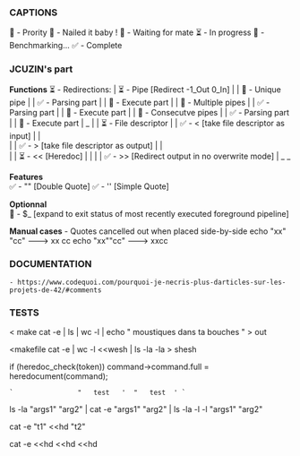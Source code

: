 
### CAPTIONS

🎯	 -	 Prority
🗿	 -	 Nailed it baby !
🚧	 -	 Waiting for mate
⏳	-	In progress
🧪	 - 	 Benchmarking...
✅	-	Complete

### JCUZIN's part
**Functions**
	⏳ - Redirections:
	|	⏳ - Pipe 					[Redirect -1_Out 0_In]
	|	| 🧪 - Unique pipe
	|	| 		✅ -  Parsing part
	|	| 		🧪 -  Execute part
	|	| 🧪 - Multiple pipes
	|	| 		✅ -  Parsing part
	|	| 		🧪 -  Execute part
	|	| 🧪 - Consecutve pipes
	|	| 		✅ -  Parsing part
	|	|		🧪 -  Execute part
	|	\_
	|
	|	⏳ - File descriptor
	|	|	✅ - <			[take file descriptor as input]
	|	|					 
	|	|	✅ - >			[take file descriptor as output]
	|	|						
	|	|	⏳ - <<			[Heredoc]
	|	|
	|	|	✅ - >>			[Redirect output in no overwrite mode]
	|	\_
	\_  

**Features**	
		✅ - ""							[Double Quote]
		✅ - ''							[Simple Quote]

**Optionnal**	
		🚧 - $_							 [expand to exit status of most recently executed foreground pipeline]

**Manual cases**
	- Quotes cancelled out when placed side-by-side
			echo "xx"    "cc" ---> xx cc
			echo "xx""cc" ---> xxcc

### DOCUMENTATION

	- https://www.codequoi.com/pourquoi-je-necris-plus-darticles-sur-les-projets-de-42/#comments

### TESTS

< make cat -e | ls | wc -l | echo "     moustiques dans   ta   bouches   " > out

<makefile cat -e | wc -l <<wesh | ls -la -la > shesh

if (heredoc_check(token))
	command->command.full = heredocument(command);


	`                "   test   '  "   test  ' `

ls -la "args1" "arg2" | cat -e "args1" "arg2" | ls -la -l -l "args1" "arg2"

cat -e "t1" <<hd "t2"

cat -e <<hd <<hd <<hd
